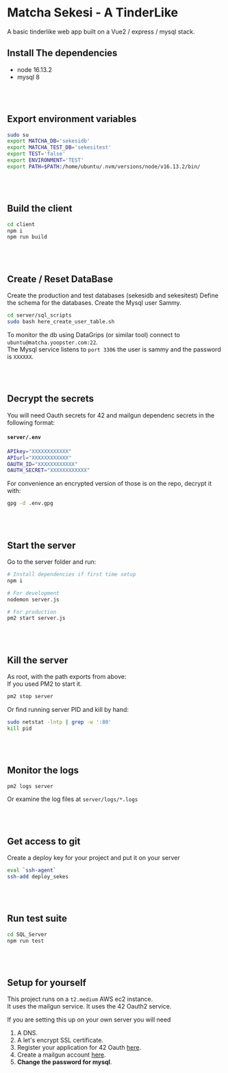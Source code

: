 # Matcha Sekesi - A TinderLike

A basic tinderlike web app built on a Vue2 / express / mysql stack.

## Install The dependencies

- node 16.13.2
- mysql 8


<br><br/>
## Export environment variables

```bash
sudo su
export MATCHA_DB='sekesidb'
export MATCHA_TEST_DB='sekesitest'
export TEST='false'
export ENVIRONMENT='TEST'
export PATH=$PATH:/home/ubuntu/.nvm/versions/node/v16.13.2/bin/
```


<br><br/>
## Build the client

```bash
cd client
npm i
npm run build
```


<br><br/>
## Create / Reset DataBase

Create the production and test databases (sekesidb and sekesitest)
Define the schema for the databases.
Create the Mysql user Sammy.

```bash
cd server/sql_scripts
sudo bash here_create_user_table.sh
```

To monitor the db using DataGrips (or similar tool) connect to `ubuntu@matcha.yoopster.com:22`.  
The Mysql service listens to `port 3306` the user is sammy and the password is `XXXXXX`.


<br><br/>
## Decrypt the secrets

You will need Oauth secrets for 42 and mailgun dependenc secrets in the following format:

#### **`server/.env`**

```bash
APIkey="XXXXXXXXXXXX"
APIurl="XXXXXXXXXXXX"
OAUTH_ID="XXXXXXXXXXXX"
OAUTH_SECRET="XXXXXXXXXXXX"
```

For convenience an encrypted version of those is on the repo, decrypt it with:

```bash
gpg -d .env.gpg
```


<br><br/>
## Start the server

Go to the server folder and run:

```bash
# Install dependencies if first time setup
npm i

# For development
nodemon server.js

# For production
pm2 start server.js
```


<br><br/>
## Kill the server

As root, with the path exports from above:  
If you used PM2 to start it.

```bash
pm2 stop server
```

Or find running server PID and kill by hand:

```bash
sudo netstat -lntp | grep -w ':80'
kill pid
```

<br><br/>
## Monitor the logs

```bash
pm2 logs server
```

Or examine the log files at `server/logs/*.logs`

<br><br/>
## Get access to git

Create a deploy key for your project and put it on your server

```bash
eval `ssh-agent`
ssh-add deploy_sekes
```


<br><br/>
## Run test suite

```bash
cd SQL_Server
npm run test
```

<br><br/>
## Setup for yourself

This project runs on a `t2.medium` AWS ec2 instance.  
It uses the mailgun service.
It uses the 42 Oauth2 service.

If you are setting this up on your own server you will need

1. A DNS.
2. A let's encrypt SSL certificate.
3. Register your application for 42 Oauth [here](https://profile.intra.42.fr/oauth/applications/new).
4. Create a mailgun account [here](https://www.mailgun.com/).
5. **Change the password for mysql**.

